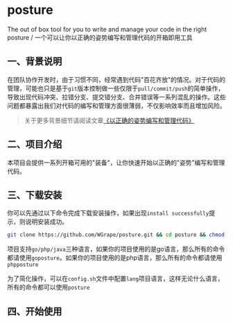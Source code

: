 # posture
The out of box tool for you to write and manage your code in the right posture / 一个可以让你以正确的姿势编写和管理代码的开箱即用工具

## 一、背景说明
在团队协作开发时，由于习惯不同，经常遇到代码"百花齐放"的情况。对于代码的管理，可能也只是基于```git```版本控制做一些仅限于```pull/commit/push```的简单操作，导致出现代码冲突、拉错分支、提交错分支、合并错误等一系列混乱的操作。这些问题都暴露出我们对代码的编写和管理方面很薄弱，不仅影响效率而且增加风险。

> 关于更多背景细节请阅读文章[《以正确的姿势编写和管理代码》](https://github.com/WGrape/Blog/issues/260)

## 二、项目介绍
本项目会提供一系列开箱可用的"装备"，让你快速开始以正确的"姿势"编写和管理代码。

## 三、下载安装

你可以先通过以下命令完成下载安装操作，如果出现```install successfully```提示，则说明安装成功。

```bash
git clone https://github.com/WGrape/posture.git && cd posture && chmod +x install.sh && ./install.sh
```

项目支持```go/php/java```三种语言，如果你的项目使用的是go语言，那么所有的命令都请使用```goposture```。如果你的项目使用的是php语言，那么所有的命令都请使用```phpposture```

为了简化操作，可以在```config.sh```文件中配置```lang```项目语言，这样无论什么语言，所有的命令都可以使用```posture```

## 四、开始使用
